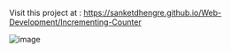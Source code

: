 Visit this project at : https://sanketdhengre.github.io/Web-Development/Incrementing-Counter


![image](https://user-images.githubusercontent.com/83276393/234393394-687f0272-80ef-47d5-bca1-7b530af6aaa4.png)
